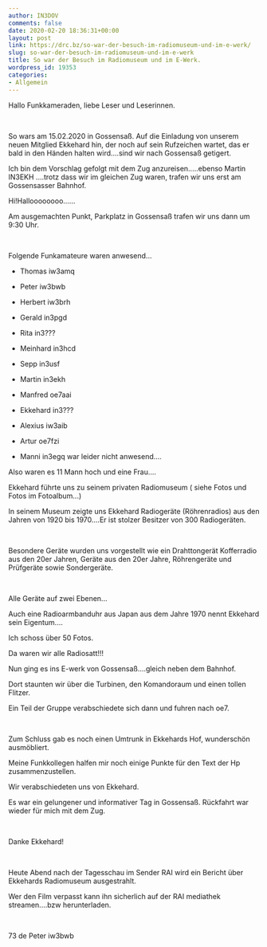 ```yaml
---
author: IN3DOV
comments: false
date: 2020-02-20 18:36:31+00:00
layout: post
link: https://drc.bz/so-war-der-besuch-im-radiomuseum-und-im-e-werk/
slug: so-war-der-besuch-im-radiomuseum-und-im-e-werk
title: So war der Besuch im Radiomuseum und im E-Werk.
wordpress_id: 19353
categories:
- Allgemein
---
```





Hallo Funkkameraden, liebe Leser und Leserinnen.




 




So wars am 15.02.2020 in Gossensaß. Auf die Einladung von unserem neuen Mitglied Ekkehard hin, der noch auf sein Rufzeichen wartet, das er bald in den Händen halten wird....sind wir nach Gossensaß getigert.




Ich bin dem Vorschlag gefolgt mit dem Zug anzureisen.....ebenso Martin IN3EKH ....trotz dass wir im gleichen Zug waren, trafen wir uns erst am Gossensasser Bahnhof.




Hi!Halloooooooo......




Am ausgemachten Punkt, Parkplatz in Gossensaß trafen wir uns dann um 9:30 Uhr.




 




Folgende Funkamateure waren anwesend...






  * Thomas iw3amq


  * Peter iw3bwb


  * Herbert iw3brh


  * Gerald in3pgd


  * Rita in3???


  * Meinhard in3hcd


  * Sepp in3usf


  * Martin in3ekh


  * Manfred oe7aai


  * Ekkehard in3???


  * Alexius iw3aib


  * Artur oe7fzi


  * Manni in3egq war leider nicht anwesend....




Also waren es 11 Mann hoch und eine Frau....




Ekkehard führte uns zu seinem privaten Radiomuseum ( siehe Fotos und Fotos im Fotoalbum...)




In seinem Museum zeigte uns Ekkehard Radiogeräte (Röhrenradios) aus den Jahren von 1920 bis 1970....Er ist stolzer Besitzer von 300 Radiogeräten.




 




Besondere Geräte wurden uns vorgestellt wie ein Drahttongerät Kofferradio aus den 20er Jahren, Geräte aus den 20er Jahre, Röhrengeräte und Prüfgeräte sowie Sondergeräte.




 




Alle Geräte auf zwei Ebenen...




Auch eine Radioarmbanduhr aus Japan aus dem Jahre 1970 nennt Ekkehard sein Eigentum....




Ich schoss über 50 Fotos.




Da waren wir alle Radiosatt!!!




Nun ging es ins E-werk von Gossensaß....gleich neben dem Bahnhof.




Dort staunten wir über die Turbinen, den Komandoraum und einen tollen Flitzer.




Ein Teil der Gruppe verabschiedete sich dann und fuhren nach oe7.




 




Zum Schluss gab es noch einen Umtrunk in Ekkehards Hof, wunderschön ausmöbliert.




Meine Funkkollegen halfen mir noch einige Punkte für den Text der Hp zusammenzustellen.




Wir verabschiedeten uns von Ekkehard.




Es war ein gelungener und informativer Tag in Gossensaß. Rückfahrt war wieder für mich mit dem Zug.




 




Danke Ekkehard!




 




Heute Abend nach der Tagesschau im Sender RAI wird ein Bericht über Ekkehards Radiomuseum ausgestrahlt.




Wer den Film verpasst kann ihn sicherlich auf der RAI mediathek streamen....bzw herunterladen.




 




73 de Peter iw3bwb



